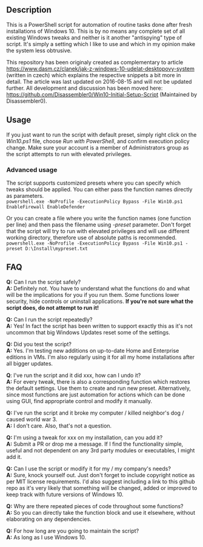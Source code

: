 ## Description

This is a PowerShell script for automation of routine tasks done after fresh installations of Windows 10. This is by no means any complete set of all existing Windows tweaks and neither is it another "antispying" type of script. It's simply a setting which I like to use and which in my opinion make the system less obtrusive.

This repository has been originaly created as complementary to article https://www.dasm.cz/clanek/jak-z-windows-10-udelat-desktopovy-system (written in czech) which explains the respective snippets a bit more in detail. The article was last updated on 2016-08-15 and will not be updated further. All development and discussion has been moved here: https://github.com/Disassembler0/Win10-Initial-Setup-Script (Maintained by Disassembler0).

## Usage
If you just want to run the script with default preset, simply right click on the *Win10.ps1* file, choose *Run with PowerShell*, and confirm execution policy change. Make sure your account is a member of Administrators group as the script attempts to run with elevated privileges.

### Advanced usage
The script supports customized presets where you can specify which tweaks should be applied. You can either pass the function names directly as parameters.  
`powershell.exe -NoProfile -ExecutionPolicy Bypass -File Win10.ps1 EnableFirewall EnableDefender`

Or you can create a file where you write the function names (one function per line) and then pass the filename using *-preset* parameter. Don't forget that the script will try to run with elevated privileges and will use different working directory, therefore use of absolute paths is recommended.  
`powershell.exe -NoProfile -ExecutionPolicy Bypass -File Win10.ps1 -preset D:\Install\mypreset.txt`

## FAQ

**Q:** Can I run the script safely?  
**A:** Definitely not. You have to understand what the functions do and what will be the implications for you if you run them. Some functions lower security, hide controls or uninstall applications. **If you're not sure what the script does, do not attempt to run it!**

**Q:** Can I run the script repeatedly?  
**A:** Yes! In fact the script has been written to support exactly this as it's not uncommon that big Windows Updates reset some of the settings.

**Q:** Did you test the script?  
**A:** Yes. I'm testing new additions on up-to-date Home and Enterprise editions in VMs. I'm also regularly using it for all my home installations after all bigger updates.

**Q**: I've run the script and it did xxx, how can I undo it?  
**A:** For every tweak, there is also a corresponding function which restores the default settings. Use them to create and run new preset. Alternatively, since most functions are just automation for actions which can be done using GUI, find appropriate control and modify it manually.

**Q:** I've run the script and it broke my computer / killed neighbor's dog / caused world war 3.  
**A:** I don't care. Also, that's not a question.

**Q:** I'm using a tweak for xxx on my installation, can you add it?  
**A:** Submit a PR or drop me a message. If I find the functionality simple, useful and not dependent on any 3rd party modules or executables, I might add it.

**Q:** Can I use the script or modify it for my / my company's needs?  
**A:** Sure, knock yourself out. Just don't forget to include copyright notice as per MIT license requirements. I'd also suggest including a link to this github repo as it's very likely that something will be changed, added or improved to keep track with future versions of Windows 10.

**Q:** Why are there repeated pieces of code throughout some functions?  
**A:** So you can directly take the function block and use it elsewhere, without elaborating on any dependencies.

**Q:** For how long are you going to maintain the script?  
**A:** As long as I use Windows 10.
